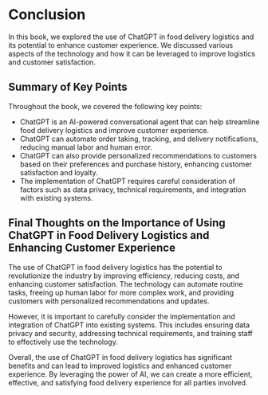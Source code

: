 Conclusion
==========

In this book, we explored the use of ChatGPT in food delivery logistics and its potential to enhance customer experience. We discussed various aspects of the technology and how it can be leveraged to improve logistics and customer satisfaction.

Summary of Key Points
---------------------

Throughout the book, we covered the following key points:

* ChatGPT is an AI-powered conversational agent that can help streamline food delivery logistics and improve customer experience.
* ChatGPT can automate order taking, tracking, and delivery notifications, reducing manual labor and human error.
* ChatGPT can also provide personalized recommendations to customers based on their preferences and purchase history, enhancing customer satisfaction and loyalty.
* The implementation of ChatGPT requires careful consideration of factors such as data privacy, technical requirements, and integration with existing systems.

Final Thoughts on the Importance of Using ChatGPT in Food Delivery Logistics and Enhancing Customer Experience
--------------------------------------------------------------------------------------------------------------

The use of ChatGPT in food delivery logistics has the potential to revolutionize the industry by improving efficiency, reducing costs, and enhancing customer satisfaction. The technology can automate routine tasks, freeing up human labor for more complex work, and providing customers with personalized recommendations and updates.

However, it is important to carefully consider the implementation and integration of ChatGPT into existing systems. This includes ensuring data privacy and security, addressing technical requirements, and training staff to effectively use the technology.

Overall, the use of ChatGPT in food delivery logistics has significant benefits and can lead to improved logistics and enhanced customer experience. By leveraging the power of AI, we can create a more efficient, effective, and satisfying food delivery experience for all parties involved.
